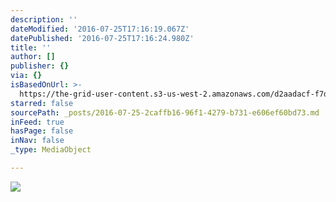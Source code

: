 ```yaml
---
description: ''
dateModified: '2016-07-25T17:16:19.067Z'
datePublished: '2016-07-25T17:16:24.980Z'
title: ''
author: []
publisher: {}
via: {}
isBasedOnUrl: >-
  https://the-grid-user-content.s3-us-west-2.amazonaws.com/d2aadacf-f7da-4c00-ae69-4704c528690f.jpg
starred: false
sourcePath: _posts/2016-07-25-2caffb16-96f1-4279-b731-e606ef60bd73.md
inFeed: true
hasPage: false
inNav: false
_type: MediaObject

---
```

![](https://the-grid-user-content.s3-us-west-2.amazonaws.com/d2aadacf-f7da-4c00-ae69-4704c528690f.jpg)